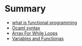 # Summary

* [what is functional programming](new_to_functional_programming.md)
* [Ocaml syntax](Ocaml_basic.md)
* [Array,For While Loops](Array_For_Loops.md)
* [Variables and Functionas](Variables_and_Functions.md)
